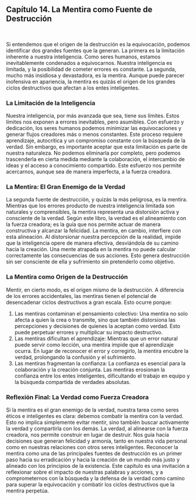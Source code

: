 ## Capítulo 14. La Mentira como Fuente de Destrucción
 

Si entendemos que el origen de la destrucción es la equivocación, podemos identificar dos grandes fuentes que la generan. La primera es la limitación inherente a nuestra inteligencia. Como seres humanos, estamos inevitablemente condenados a equivocarnos. Nuestra inteligencia es limitada, y la posibilidad de cometer errores es constante. La segunda, mucho más insidiosa y devastadora, es la mentira. Aunque puede parecer inofensiva en apariencia, la mentira es quizás el origen de los grandes ciclos destructivos que afectan a los entes inteligentes.
### La Limitación de la Inteligencia
Nuestra inteligencia, por más avanzada que sea, tiene sus límites. Estos límites nos exponen a errores inevitables, pero asumibles. Con esfuerzo y dedicación, los seres humanos podemos minimizar las equivocaciones y generar flujos creadores más o menos constantes. Este proceso requiere aprendizaje, autocrítica y un compromiso constante con la búsqueda de la verdad.
Sin embargo, es importante aceptar que esta limitación es parte de nuestra naturaleza. No podemos eliminarla por completo, pero podemos trascenderla en cierta medida mediante la colaboración, el intercambio de ideas y el acceso a conocimiento compartido. Este esfuerzo nos permite acercarnos, aunque sea de manera imperfecta, a la fuerza creadora.
### La Mentira: El Gran Enemigo de la Verdad
La segunda fuente de destrucción, y quizás la más peligrosa, es la mentira. Mientras que los errores producto de nuestra inteligencia limitada son naturales y comprensibles, la mentira representa una distorsión activa y consciente de la verdad. Según este libro, la verdad es el alineamiento con la fuerza creadora; es la guía que nos permite actuar de manera constructiva y alcanzar la felicidad.
La mentira, en cambio, interfiere con esta alineación. Al distorsionar nuestra percepción de la realidad, impide que la inteligencia opere de manera efectiva, desviándola de su camino hacia la creación. Una mente atrapada en la mentira no puede calcular correctamente las consecuencias de sus acciones. Esto genera destrucción sin ser consciente de ella y sufrimiento sin pretenderlo como objetivo.
### La Mentira como Origen de la Destrucción
Mentir, en cierto modo, es el origen mismo de la destrucción. A diferencia de los errores accidentales, las mentiras tienen el potencial de desencadenar ciclos destructivos a gran escala. Esto ocurre porque:
1.	Las mentiras contaminan el pensamiento colectivo: Una mentira no solo afecta a quien la crea o transmite, sino que también distorsiona las percepciones y decisiones de quienes la aceptan como verdad. Esto puede perpetuar errores y multiplicar su impacto destructivo.
2.	Las mentiras dificultan el aprendizaje: Mientras que un error natural puede servir como lección, una mentira impide que el aprendizaje ocurra. En lugar de reconocer el error y corregirlo, la mentira encubre la verdad, prolongando la confusión y el sufrimiento.
3.	Las mentiras fragmentan la confianza: La confianza es esencial para la colaboración y la creación conjunta. Las mentiras erosionan la confianza entre los entes inteligentes, dificultando el trabajo en equipo y la búsqueda compartida de verdades absolutas.
### Reflexión Final: La Verdad como Fuerza Creadora
Si la mentira es el gran enemigo de la verdad, nuestra tarea como seres éticos e inteligentes es clara: debemos combatir la mentira con la verdad. Esto no implica simplemente evitar mentir, sino también buscar activamente la verdad y compartirla con los demás.
La verdad, al alinearse con la fuerza creadora, nos permite construir en lugar de destruir. Nos guía hacia decisiones que generan felicidad y armonía, tanto en nuestra vida personal como en nuestras relaciones con otros seres inteligentes. Reconocer la mentira como una de las principales fuentes de destrucción es un primer paso hacia su erradicación y hacia la creación de un mundo más justo y alineado con los principios de la existencia.
Este capítulo es una invitación a reflexionar sobre el impacto de nuestras palabras y acciones, y a comprometernos con la búsqueda y la defensa de la verdad como camino para superar la equivocación y combatir los ciclos destructivos que la mentira perpetúa.


